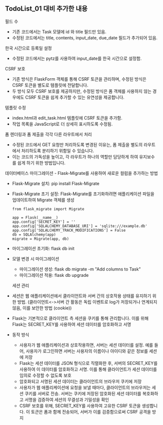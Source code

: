 ## TodoList_01 대비 추가한 내용

필드 수

- 기존 코드에서는 Task 모델에 id 와 title 필드만 있음.
- 수정된 코드에서는 title, contents, input_date, due_date 필드가 추가되어 있음.

한국 시간으로 등록일 설정

- 수정된 코드에서는 pytz를 사용하여 input_date를 한국 시간으로 설정함.

CSRF 보호

- 기존 방식은 FlaskForm 객체를 통해 CSRF 토큰을 관리하며, 수정된 방식은 CSRF 토큰을 별도로 템플릿에 전달합니다.
- 두 방식 모두 CSRF 보호를 제공하지만, 수정된 방식은 폼 객체를 사용하지 않는 경우에도 CSRF 토큰을 쉽게 추가할 수 있는 유연성을 제공합니다.

템플릿 수정

- index.html과 edit_task.html 템플릿에 CSRF 토큰을 추가함.
- 작업 목록을 JavaScript로 더 상세히 표시하도록 수정됨.

폼 렌더링과 폼 제출을 각각 다른 라우트에서 처리

- 수정된 코드에서 GET 요청만 처리하도록 변경된 이유는, 폼 제출을 별도의 라우트에서 처리하도록 분리하기 위함일 수 있습니다.
- 이는 코드의 가독성을 높이고, 각 라우트가 하나의 역할만 담당하게 하여 유지보수를 쉽게 하기 위한 방법입니다.


데이터베이스 마이그레이션 - Flask-Migrate를 사용하여 새로운 컬럼을 추가하는 방법
- Flask-Migrate 설치: pip install Flask-Migrate
- Flask-Migrate 초기 설정: Flask-Migrate를 초기화하려면 애플리케이션 파일을 업데이트하여 Migrate 객체를 생성
    ```
    from flask_migrate import Migrate

    app = Flask(__name__)
    app.config['SECRET_KEY'] = ''
    app.config['SQLALCHEMY_DATABASE_URI'] = 'sqlite:///example.db'
    app.config['SQLALCHEMY_TRACK_MODIFICATIONS'] = False
    db = SQLAlchemy(app)
    migrate = Migrate(app, db)
    ```
- 마이그레이션 초기화: flask db init
- 모델 변경 시 마이그레이션
    - 마이그레이션 생성: flask db migrate -m "Add columns to Task"
    - 마이그레이션 적용: flask db upgrade


    세션 관리
- 세션은 웹 애플리케이션에서 클라이언트와 서버 간의 상호작용 상태를 유지하기 위한 방법. (클라이언트<->서버 간 활동은 독립 이벤트로 log가 저장되거나 연계되지 않음, 이를 보안한 방법 (cookie))
- Flask는 기본적으로 클라이언트 측 세션을 쿠키를 통해 관리합니다. 이를 위해 Flask는 SECRET_KEY를 사용하여 세션 데이터를 암호화하고 서명
- 동작 방식
    - 사용자가 웹 애플리케이션과 상호작용하면, 서버는 세션 데이터를 설정. 예를 들어, 사용자가 로그인하면 서버는 사용자의 이름이나 아이디와 같은 정보를 세션에 저장
    - Flask는 세션 데이터를 JSON 형식으로 직렬화한 후, 서버의 SECRET_KEY를 사용하여 이 데이터를 암호화하고 서명. 이를 통해 클라이언트가 세션 데이터를 임의로 수정할 수 없도록 보호
    - 암호화되고 서명된 세션 데이터는 클라이언트의 브라우저 쿠키에 저장
    - 사용자가 웹 애플리케이션에 요청을 보낼 때마다, 클라이언트의 브라우저는 세션 쿠키를 서버로 전송. 서버는 쿠키에 저장된 암호화된 세션 데이터를 복호화하고 서명을 검증하여 세션의 무결성과 기밀성을 확인
    - CSRF 보호를 위해, SECRET_KEY를 사용하여 고유한 CSRF 토큰을 생성합니다. 이 토큰은 폼과 함께 전송되어, 서버가 이를 검증함으로써 CSRF 공격을 방지
